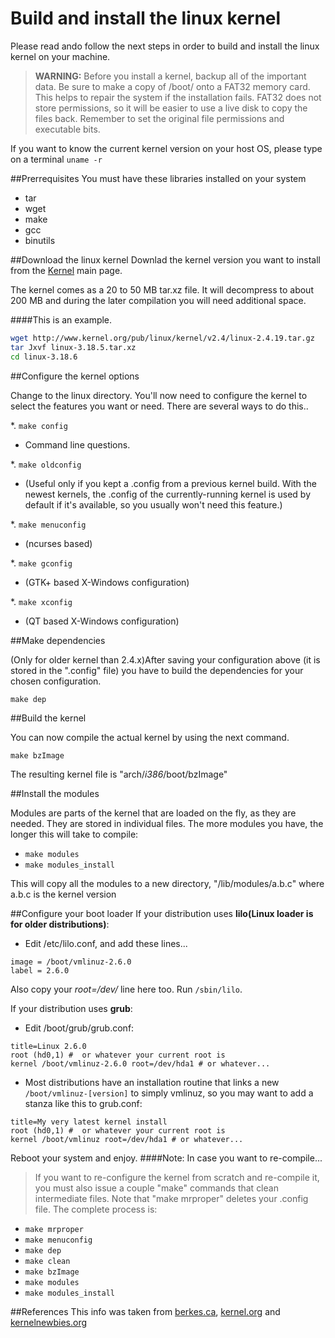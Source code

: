 Build and install the linux kernel
==================================
Please read ando follow the next steps in order to build and install the linux kernel on your machine.

>**WARNING:** Before you install a kernel, backup all of the important data. Be sure to make a copy of /boot/ onto a FAT32 memory card. This helps to repair the system if the installation fails. FAT32 does not store permissions, so it will be easier to use a live disk to copy the files back. Remember to set the original file permissions and executable bits.

If you want to know the current kernel version on your host OS, please type on a terminal 
```uname -r```

##Prerrequisites
You must have these libraries installed on your system
- tar
- wget
- make
- gcc
- binutils

##Download the linux kernel
Downlad the kernel version you want to install from the [Kernel](https://www.kernel.org/) main page.

The kernel comes as a 20 to 50 MB tar.xz file. It will decompress to about 200 MB and during the later compilation you will need additional space.

####This is an example.
```sh
wget http://www.kernel.org/pub/linux/kernel/v2.4/linux-2.4.19.tar.gz
tar Jxvf linux-3.18.5.tar.xz
cd linux-3.18.6
```

##Configure the kernel options

Change to the linux directory. You'll now need to configure the kernel to select the features you want or need. There are several ways to do this..

*. ```make config```
* Command line questions.

*. ```make oldconfig```
* (Useful only if you kept a .config from a previous kernel build. With the newest kernels, the .config of the currently-running kernel is used by default if it's available, so you usually won't need this feature.)

*. ```make menuconfig```
* (ncurses based)

*. ```make gconfig```
* (GTK+ based X-Windows configuration)

*. ```make xconfig```
* (QT based X-Windows configuration) 

##Make dependencies

(Only for older kernel than 2.4.x)After saving your configuration above (it is stored in the ".config" file) you have to build the dependencies for your chosen configuration.

```make dep```

##Build the kernel

You can now compile the actual kernel by using the next command.

```make bzImage```

The resulting kernel file is "arch/*i386*/boot/bzImage"

##Install the modules

Modules are parts of the kernel that are loaded on the fly, as they are needed. They are stored in individual files. The more modules you have, the longer this will take to compile:
* ```make modules```
* ```make modules_install```

This will copy all the modules to a new directory, "/lib/modules/a.b.c" where a.b.c is the kernel version

##Configure your boot loader
If your distribution uses **lilo(Linux loader is for older distributions)**:

* Edit /etc/lilo.conf, and add these lines... 
```
image = /boot/vmlinuz-2.6.0
label = 2.6.0
```
Also copy your *root=/dev/* line here too. 
Run ```/sbin/lilo```. 

If your distribution uses **grub**: 
* Edit /boot/grub/grub.conf:
```
title=Linux 2.6.0
root (hd0,1) #  or whatever your current root is 
kernel /boot/vmlinuz-2.6.0 root=/dev/hda1 # or whatever... 
```
* Most distributions have an installation routine that links a new ```/boot/vmlinuz-[version]``` to simply vmlinuz, so you may want to add a stanza like this to grub.conf: 
```
title=My very latest kernel install
root (hd0,1) #  or whatever your current root is 
kernel /boot/vmlinuz root=/dev/hda1 # or whatever...
```

Reboot your system and enjoy.
####Note: In case you want to re-compile...
>If you want to re-configure the kernel from scratch and re-compile it, you must also issue a couple "make" commands that clean intermediate files. Note that "make mrproper" deletes your .config file. The complete process is:

* ```make mrproper```
* ```make menuconfig```
* ```make dep```
* ```make clean```
* ```make bzImage```
* ```make modules```
* ```make modules_install```


##References
This info was taken from 
[berkes.ca](http://www.berkes.ca/guides/linux_kernel.html), 
[kernel.org](http://www.linux.org/threads/the-linux-kernel-compiling-and-installing.5208/) and [kernelnewbies.org](http://kernelnewbies.org/FAQ/KernelCompilation)